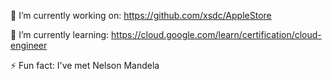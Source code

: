 🔭 I’m currently working on: https://github.com/xsdc/AppleStore

🌱 I’m currently learning: https://cloud.google.com/learn/certification/cloud-engineer

⚡ Fun fact: I've met Nelson Mandela
